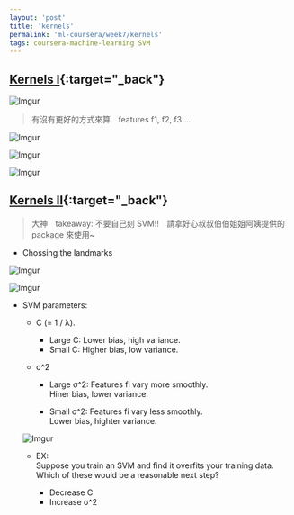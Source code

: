 ```yaml
---
layout: 'post'
title: 'kernels'
permalink: 'ml-coursera/week7/kernels'
tags: coursera-machine-learning SVM
---
```


## [Kernels I](https://www.coursera.org/learn/machine-learning/lecture/YOMHn/kernels-i){:target="_back"}

![Imgur](https://i.imgur.com/VZ31oPR.jpg)
> 有沒有更好的方式來算　features f1, f2, f3 ...

![Imgur](https://i.imgur.com/yjJ83lv.jpg)

![Imgur](https://i.imgur.com/1fDVdtE.gif)

![Imgur](https://i.imgur.com/lNgq9Qj.gif)


## [Kernels II](https://www.coursera.org/learn/machine-learning/lecture/hxdcH/kernels-ii){:target="_back"}

> 大神　takeaway: 不要自己刻 SVM!!　請拿好心叔叔伯伯姐姐阿姨提供的 package 來使用~

- Chossing the landmarks

![Imgur](https://i.imgur.com/Jfkhu1o.gif)

![Imgur](https://i.imgur.com/F80fNER.gif)

- SVM parameters:

   - C (= 1 / λ). 
      - Large C: Lower bias, high variance.
      - Small C: Higher bias, low variance.

   - σ^2
      - Large σ^2: Features fi vary more smoothly.
      <br/> Hiner bias, lower variance.

      - Small σ^2: Features fi vary less smoothly. 
      <br/> Lower bias, highter variance. 

   ![Imgur](https://i.imgur.com/PlwVfdw.gif)

   - EX: <br/>Suppose you train an SVM and find it overfits your training data. Which of these would be a reasonable next step? 

      - Decrease C
      - Increase σ^2



